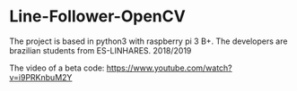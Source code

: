 # Line-Follower-OpenCV

The project is based in python3 with raspberry pi 3 B+.
The developers are brazilian students from ES-LINHARES.
2018/2019

The video of a beta code:
https://www.youtube.com/watch?v=i9PRKnbuM2Y

